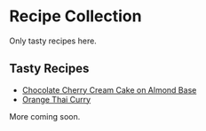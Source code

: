 # Recipe Collection
Only tasty recipes here.

## Tasty Recipes
- [Chocolate Cherry Cream Cake on Almond Base](chocolate_cherry_cream_cake_on_almond_base.md)
- [Orange Thai Curry](orange_thai_curry.md)

More coming soon.
